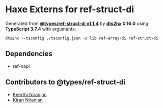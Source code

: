 # Haxe Externs for ref-struct-di

Generated from **[@types/ref-struct-di v1.1.4](https://github.com/DefinitelyTyped/DefinitelyTyped/tree/master/types/ref-struct-di)** by **[dts2hx](https://github.com/haxiomic/dts2hx) 0.16.0** using **TypeScript 3.7.4** with arguments:

	dts2hx --tsconfig ./tsconfig.json -o lib ref-array-di ref-struct-di

## Dependencies
- ref-napi

## Contributors to @types/ref-struct-di
- [Keerthi Niranjan](https://github.com/keerthi16)
- [Kiran Niranjan](https://github.com/KiranNiranjan)